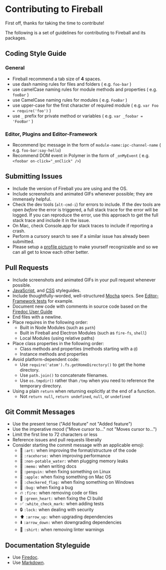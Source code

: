 # Contributing to Fireball

First off, thanks for taking the time to contribute!

The following is a set of guidelines for contributing to Fireball and its packages.

## Coding Style Guide

### General

- Fireball recommend a tab size of **4** spaces.
- use dash naming rules for files and folders ( e.g. `foo-bar` )
- use camelCase naming rules for module methods and properties ( e.g. `fooBar` )
- use CamelCase naming rules for modules ( e.g. `FooBar` )
- use upper-case for the first character of required module ( e.g. `var Foo = require('foo')` )
- use `_` prefix for private method or variables ( e.g. `var _foobar = 'FooBar'` )

### Editor, Plugins and Editor-Framework

- Recommend Ipc message in the form of `module-name:ipc-channel-name` ( e.g. `foo-bar:say-hello`)
- Recommend DOM event in Polymer in the form of `_onMyEvent` ( e.g. `<foobar on-click="_onClick" />`)

## Submitting Issues

* Include the version of Fireball you are using and the OS.
* Include screenshots and animated GIFs whenever possible; they are immensely
  helpful.
* Check the dev tools (`alt-cmd-i`) for errors to include. If the dev tools
  are open _before_ the error is triggered, a full stack trace for the error
  will be logged. If you can reproduce the error, use this approach to get the
  full stack trace and include it in the issue.
* On Mac, check Console.app for stack traces to include if reporting a crash.
* Perform a cursory search to see if a similar issue has already been submitted.
* Please setup a [profile picture](https://help.github.com/articles/how-do-i-set-up-my-profile-picture)
  to make yourself recognizable and so we can all get to know each other better.

## Pull Requests

* Include screenshots and animated GIFs in your pull request whenever possible.
* [JavaScript](https://github.com/styleguide/javascript), and [CSS](https://github.com/styleguide/css) styleguides.
* Include thoughtfully-worded, well-structured [Mocha](mochajs.org) specs. See [Editor-Framework tests](https://github.com/fireball-x/editor-framework/tree/master/test) for example.
* Document new code with comments in source code based on the [Firedoc User Guide](https://github.com/fireball-x/firedoc/blob/master/GUIDE.md)
* End files with a newline.
* Place requires in the following order:
    * Built in Node Modules (such as `path`)
    * Built in Fireball and Electron Modules (such as `fire-fs`, `shell`)
    * Local Modules (using relative paths)
* Place class properties in the following order:
    * Class methods and properties (methods starting with a `@`)
    * Instance methods and properties
* Avoid platform-dependent code:
    * Use `require('atom').fs.getHomeDirectory()` to get the home directory.
    * Use `path.join()` to concatenate filenames.
    * Use `os.tmpdir()` rather than `/tmp` when you need to reference the
      temporary directory.
* Using a plain `return` when returning explicitly at the end of a function.
    * Not `return null`, `return undefined`, `null`, or `undefined`

## Git Commit Messages

* Use the present tense ("Add feature" not "Added feature")
* Use the imperative mood ("Move cursor to..." not "Moves cursor to...")
* Limit the first line to 72 characters or less
* Reference issues and pull requests liberally
* Consider starting the commit message with an applicable emoji:
    * :art: `:art:` when improving the format/structure of the code
    * :racehorse: `:racehorse:` when improving performance
    * :non-potable_water: `:non-potable_water:` when plugging memory leaks
    * :memo: `:memo:` when writing docs
    * :penguin: `:penguin:` when fixing something on Linux
    * :apple: `:apple:` when fixing something on Mac OS
    * :checkered_flag: `:checkered_flag:` when fixing something on Windows
    * :bug: `:bug:` when fixing a bug
    * :fire: `:fire:` when removing code or files
    * :green_heart: `:green_heart:` when fixing the CI build
    * :white_check_mark: `:white_check_mark:` when adding tests
    * :lock: `:lock:` when dealing with security
    * :arrow_up: `:arrow_up:` when upgrading dependencies
    * :arrow_down: `:arrow_down:` when downgrading dependencies
    * :shirt: `:shirt:` when removing linter warnings


## Documentation Styleguide

* Use [Firedoc](https://github.com/fireball-x/firedoc).
* Use [Markdown](https://daringfireball.net/projects/markdown).
